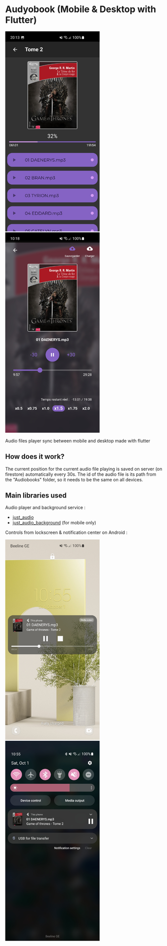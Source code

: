 # Audyobook (Mobile & Desktop with Flutter)

<img src="https://github.com/YofarDev/audyobook/blob/main/screen_listview.jpg" width="300"> <img src="https://github.com/YofarDev/audyobook/blob/main/screen_player.jpg" width="300">

Audio files player sync between mobile and desktop made with flutter

## How does it work?

The current position for the current audio file playing is saved on server (on firestore) automatically every 30s. The id of the audio file is its path from the "Audiobooks" folder, so it needs to be the same on all devices.


## Main libraries used

Audio player and background service :

- [just_audio](https://pub.dev/packages/just_audio)
- [just_audio_background](https://pub.dev/packages/just_audio_background) (for mobile only)

Controls from lockscreen & notification center on Android :

<img src="https://github.com/YofarDev/audyobook/blob/main/screen_lockscreen.jpg" width="300"> <img src="https://github.com/YofarDev/audyobook/blob/main/screen_notifcenter.jpg" width="300">
